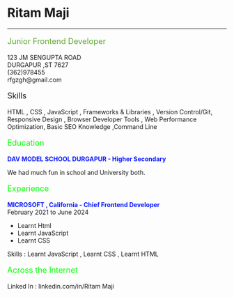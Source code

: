 <!DOCTYPE html>

<html lang="en">

<head>
    <meta charset="UTF-8">
    <meta name="Junior Frontend Developer" content="width=device-width, initial-scale=1.0">
</head>

<body>
    <h1> Ritam Maji</h1>
    <hr>
    <p style="color:#60a832 ;font-size: large;">Junior Frontend Developer
    <p>
    <div class="address">
        <p>
            123 JM SENGUPTA ROAD<br>
            DURGAPUR ,ST 7627 <br>
            (362)978455 <br>
            rfgzgh@gmail.com <br>
        </p>
    </div>
    <p style="color: ;font-size: large;">Skills</p>
    <div class="skils">HTML , CSS , JavaScript , Frameworks & Libraries , Version Control/Git, Responsive Design ,
        Browser Developer Tools , Web Performance Optimization, Basic SEO Knowledge ,Command Line
    </div>
    <p style="color: rgb(0, 255, 0); font-size: large;">Education</p>
    <div class="edu">
        <b style="color: rgb(11, 27, 255);">DAV MODEL SCHOOL DURGAPUR - Higher Secondary</b>
        <p>We had much fun in school and University both.</p>
    </div>
    <p style="color: rgb(0, 255, 0);font-size: large;">Experience</p>
    <div class="experience">
        <b style="color: rgb(11, 27, 255);">MICROSOFT , California - Chief Frontend Developer</b>
        <br>February 2021 to June 2024
        <ul>
            <li>Learnt Html</li>
            <li>Learnt JavaScript</li>
            <li>Learnt CSS</li>
        </ul>
        Skills : Learnt JavaScript , Learnt CSS , Learnt HTML
    </div>
    <p style="color: rgb(0, 255, 0);font-size: large;">Across the Internet</p>
    <p>Linked In : linkedin.com/in/Ritam Maji</p>
</body>
</html>
